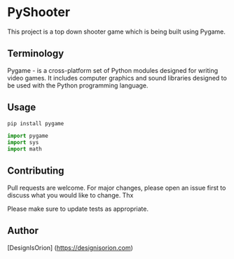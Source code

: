 # PyShooter

This project is a top down shooter game which is being built using Pygame. 


## Terminology

Pygame -  is a cross-platform set of Python modules designed for writing video games. It includes computer graphics and sound libraries designed to be used with the Python programming language.

## Usage
```python packages
pip install pygame
```

```python
import pygame
import sys
import math
```

## Contributing
Pull requests are welcome. For major changes, please open an issue first to discuss what you would like to change. Thx

Please make sure to update tests as appropriate.

## Author
[DesignIsOrion] (https://designisorion.com)

